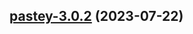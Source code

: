 

## [pastey-3.0.2](https://github.com/truecharts/charts/compare/pastey-3.0.1...pastey-3.0.2) (2023-07-22)

